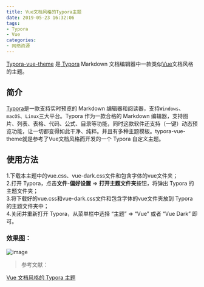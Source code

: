 ```yaml
---
title: Vue文档风格的Typora主题
date: 2019-05-23 16:32:06
tags:
- Typora
- Vue
categories:
- 网络资源
---
```

[Typora-vue-theme](https://github.com/blinkfox/typora-vue-theme) 是[ Typora](https://www.typora.io/) Markdown 文档编辑器中一款类似[Vue](https://vuejs.org/)文档风格的主题。
<a name="toc-heading-1"></a>
## 简介
[Typora](https://www.typora.io/)是一款支持实时预览的 Markdown 编辑器和阅读器，支持`Windows`、`macOS`、`Linux`三大平台。Typora 作为一款合格的 Markdown 编辑器，支持图片、列表、表格、代码、公式、目录等功能，同时这款软件还支持（一键）动态预览功能，让一切都变得如此干净、纯粹。并且有多种主题模板。typora-vue-theme就是参考了Vue文档风格而开发的一个 Typora 自定义主题。
<a name="toc-heading-2"></a>
## 使用方法
1.下载本主题中的vue.css、vue-dark.css文件和包含字体的vue文件夹；<br />2.打开 Typora，点击**文件**-**偏好设置** => **打开主题文件夹**按钮，将弹出 Typora 的主题文件夹；<br />3.将下载好的vue.css和vue-dark.css文件和包含字体的vue文件夹放到 Typora 的主题文件夹中；<br />4.关闭并重新打开 Typora，从菜单栏中选择 “主题” => “Vue” 或者 “Vue Dark” 即可。
<a name="toc-heading-3"></a>
### 效果图：
![image](https://vip2.loli.io/2022/01/27/dGpfFNv7KALHEg3.jpg)
> 参考文献：

[Vue 文档风格的 Typora 主题](https://blinkfox.github.io/2018/11/19/ruan-jian-gong-ju/markdown/vue-wen-dang-feng-ge-de-typora-zhu-ti/)
